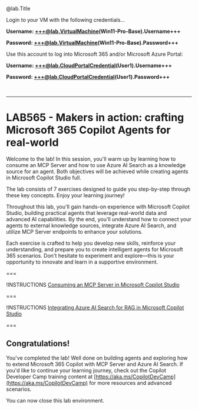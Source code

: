 @lab.Title

Login to your VM with the following credentials...

**Username: +++@lab.VirtualMachine(Win11-Pro-Base).Username+++**

**Password: +++@lab.VirtualMachine(Win11-Pro-Base).Password+++** 

Use this account to log into Microsoft 365 and/or Microsoft Azure Portal:

**Username: +++@lab.CloudPortalCredential(User1).Username+++**

**Password: +++@lab.CloudPortalCredential(User1).Password+++**

<br>

---

# LAB565 - Makers in action: crafting Microsoft 365 Copilot Agents for real-world

Welcome to the lab! In this session, you'll warm up by learning how to consume an MCP Server and how to use Azure AI Search as a knowledge source for an agent. Both objectives will be achieved while creating agents in Microsoft Copilot Studio full.

The lab consists of 7 exercises designed to guide you step-by-step through these key concepts. Enjoy your learning journey!

Throughout this lab, you'll gain hands-on experience with Microsoft Copilot Studio, building practical agents that leverage real-world data and advanced AI capabilities. By the end, you'll understand how to connect your agents to external knowledge sources, integrate Azure AI Search, and utilize MCP Server endpoints to enhance your solutions.

Each exercise is crafted to help you develop new skills, reinforce your understanding, and prepare you to create intelligent agents for Microsoft 365 scenarios. Don't hesitate to experiment and explore—this is your opportunity to innovate and learn in a supportive environment.

===

!INSTRUCTIONS [Consuming an MCP Server in Microsoft Copilot Studio](https://raw.githubusercontent.com/microsoft/ignite25-LAB565-makers-in-action-crafting-microsoft-365-copilot-agents-for-real-world/refs/heads/main/lab/instructions/lab-mcp.md?token=GHSAT0AAAAAADKELEAFXSQ7TWK2OWE2VXCQ2GVNQJQ)

===

!INSTRUCTIONS [Integrating Azure AI Search for RAG in Microsoft Copilot Studio](https://raw.githubusercontent.com/microsoft/ignite25-LAB565-makers-in-action-crafting-microsoft-365-copilot-agents-for-real-world/refs/heads/main/lab/instructions/lab-rag.md?token=GHSAT0AAAAAADKELEAF6GXDE7KFVPZ37B3K2GVNQPQ)

===

## Congratulations!

You've completed the lab! Well done on building agents and exploring how to extend Microsoft 365 Copilot with MCP Server and Azure AI Search. If you'd like to continue your learning journey, check out the Copilot Developer Camp training content at [https://aka.ms/CopilotDevCamp](https://aka.ms/CopilotDevCamp) for more resources and advanced scenarios.

You can now close this lab environment.

